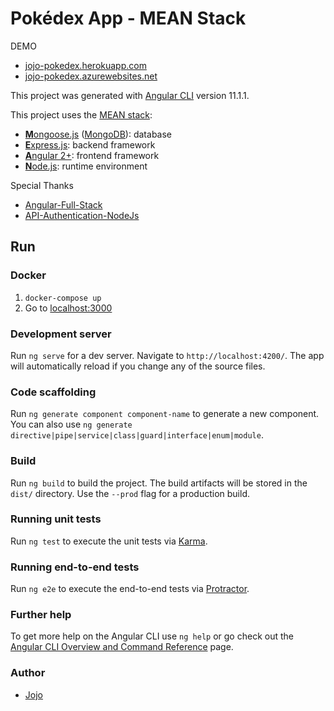 # Pokédex App - MEAN Stack

DEMO
* [jojo-pokedex.herokuapp.com](https://jojo-pokedex.herokuapp.com)
* [jojo-pokedex.azurewebsites.net](https://jojo-pokedex.azurewebsites.net)

This project was generated with [Angular CLI](https://github.com/angular/angular-cli) version 11.1.1.

This project uses the [MEAN stack](https://en.wikipedia.org/wiki/MEAN_(software_bundle)):
* [**M**ongoose.js](http://www.mongoosejs.com) ([MongoDB](https://www.mongodb.com)): database
* [**E**xpress.js](http://expressjs.com): backend framework
* [**A**ngular 2+](https://angular.io): frontend framework
* [**N**ode.js](https://nodejs.org): runtime environment

Special Thanks
* [Angular-Full-Stack](https://github.com/davideviolante/Angular-Full-Stack)
* [API-Authentication-NodeJs](https://github.com/trulymittal/API-Authentication-NodeJs)

## Run
### Docker
1. `docker-compose up`
2. Go to [localhost:3000](http://localhost:3000)

### Development server

Run `ng serve` for a dev server. Navigate to `http://localhost:4200/`. The app will automatically reload if you change any of the source files.

### Code scaffolding

Run `ng generate component component-name` to generate a new component. You can also use `ng generate directive|pipe|service|class|guard|interface|enum|module`.

### Build

Run `ng build` to build the project. The build artifacts will be stored in the `dist/` directory. Use the `--prod` flag for a production build.

### Running unit tests

Run `ng test` to execute the unit tests via [Karma](https://karma-runner.github.io).

### Running end-to-end tests

Run `ng e2e` to execute the end-to-end tests via [Protractor](http://www.protractortest.org/).

### Further help

To get more help on the Angular CLI use `ng help` or go check out the [Angular CLI Overview and Command Reference](https://angular.io/cli) page.

### Author
* [Jojo](https://github.com/theerapatk/pokedex)
